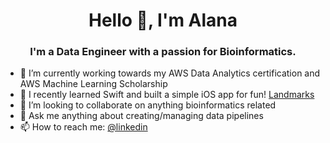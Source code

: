 <h1 align="center">Hello 👋, I'm Alana</h1>
<h3 align="center">I'm a Data Engineer with a passion for Bioinformatics.</h3>

- 🔭 I’m currently working towards my AWS Data Analytics certification and AWS Machine Learning Scholarship
- 🌱 I recently learned Swift and built a simple iOS app for fun! [Landmarks](https://github.com/alanaalfeche/Landmarks)
- 👯 I’m looking to collaborate on anything bioinformatics related
- 💬 Ask me anything about creating/managing data pipelines
- 📫 How to reach me: [@linkedin](https://www.linkedin.com/in/alanaalfeche/)
